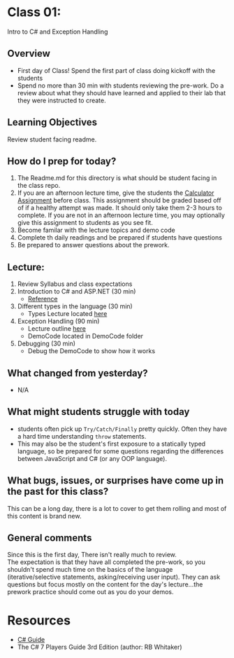 # Class 01:

Intro to C# and Exception Handling

## Overview 
* First day of Class! Spend the first part of class doing kickoff with the students
* Spend no more than 30 min with students reviewing the pre-work. Do a review about what they should have learned and applied to their lab that they were instructed to create. 
 
## Learning Objectives
Review student facing readme.

## How do I prep for today?

1. The Readme.md for this directory is what should be student facing in the class repo.
1. If you are an afternoon lecture time, give the students the [Calculator Assignment](../lab/Calculator.md) before class. This assignment should be graded based off of if a healthy attempt was made. It should only take them 2-3 hours to complete. If you are not in an afternoon lecture time, you may optionally give this assignment to students as you see fit.
1. Become familar with the lecture topics and demo code
1. Complete th daily readings and be prepared if students have questions
1. Be prepared to answer questions about the prework. 

## Lecture:

1. Review Syllabus and class expectations
1. Introduction to C# and ASP.NET (30 min)
	- [Reference](https://docs.microsoft.com/en-us/dotnet/csharp/getting-started/introduction-to-the-csharp-language-and-the-net-framework)
1. Different types in the language (30 min)
	- Types Lecture located [here]("../Resources/Types.md")
1. Exception Handling (90 min) 
	- Lecture outline [here]("../Resources/ExceptionHandling.md")
	- DemoCode located in DemoCode folder
1. Debugging (30 min)
	- Debug the DemoCode to show how it works
 
## What changed from yesterday? 
- N/A

## What might students struggle with today
- students often pick up `Try/Catch/Finally` pretty quickly. Often they have a hard time understanding `throw` statements.
- This may also be the student's first exposure to a statically typed language, so be prepared for some questions regarding the differences
between JavaScript and C# (or any OOP language).

## What bugs, issues, or surprises have come up in the past for this class?
This can be a long day, there is a lot to cover to get them rolling and most of this content is brand new. 

## General comments
Since this is the first day, There isn't really much to review. <br />
The expectation is that they have all completed the pre-work, so you shouldn't spend much time on the 
basics of the language (iterative/selective statements, asking/receiving user input). They can ask questions
but focus mostly on the content for the day's lecture...the prework practice should come out as you do your demos. 

# Resources

- [C# Guide](https://docs.microsoft.com/en-us/dotnet/csharp/index)
- The C# 7 Players Guide 3rd Edition (author: RB Whitaker)